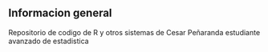 ## Informacion general
Repositorio de codigo de R y otros sistemas de Cesar Peñaranda estudiante avanzado de estadistica